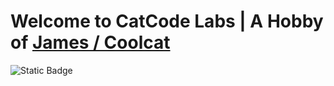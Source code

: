 # Welcome to CatCode Labs | A Hobby of [James / Coolcat](https://github.com/coolcat3467)

![Static Badge](https://img.shields.io/badge/Made_by_James_%2F_Coolcat-teal)
